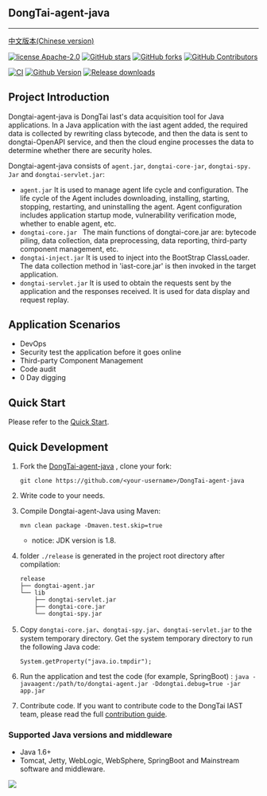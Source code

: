 ## DongTai-agent-java
------
[中文版本(Chinese version)](README_CN.md)

[![license Apache-2.0](https://img.shields.io/github/license/HXSecurity/DongTai-agent-java)](https://github.com/HXSecurity/DongTai-agent-java/blob/main/LICENSE)
[![GitHub stars](https://img.shields.io/github/stars/HXSecurity/DongTai-agent-java.svg?label=Stars&logo=github)](https://github.com/HXSecurity/DongTai-agent-java)
[![GitHub forks](https://img.shields.io/github/forks/HXSecurity/DongTai-Agent-Java?label=Forks&logo=github)](https://github.com/HXSecurity/DongTai-agent-java)
[![GitHub Contributors](https://img.shields.io/github/contributors-anon/HXSecurity/DongTai-agent-java?label=Contributors&logo=github)](https://github.com/HXSecurity/DongTai-agent-java)


[![CI](https://github.com/HXSecurity/DongTai-agent-java/actions/workflows/release-agent.yml/badge.svg)](https://github.com/HXSecurity/DongTai-agent-java/actions/workflows/release-agent.yml)
[![Github Version](https://img.shields.io/github/v/release/HXSecurity/DongTai-agent-java?display_name=tag&include_prereleases&sort=semver)](https://github.com/HXSecurity/DongTai-agent-java/releases)
[![Release downloads](https://shields.io/github/downloads/HXSecurity/DongTai-Agent-Java/total)](https://github.com/HXSecurity/DongTai-agent-java/releases)


## Project Introduction

Dongtai-agent-java is DongTai Iast's data acquisition tool for Java applications. In a Java application with the iast agent added, the required data is collected by rewriting class bytecode, and then the data is sent to dongtai-OpenAPI service, and then the cloud engine processes the data to determine whether there are security holes.

Dongtai-agent-java consists of `agent.jar`, `dongtai-core-jar`, `dongtai-spy. Jar` and `dongtai-servlet.jar`:

- `agent.jar` It is used to manage agent life cycle and configuration. The life cycle of the Agent includes downloading, installing, starting, stopping, restarting, and uninstalling the agent. Agent configuration includes application startup mode, vulnerability verification mode, whether to enable agent, etc.
- `dongtai-core.jar ` The main functions of dongtai-core.jar are: bytecode piling, data collection, data preprocessing, data reporting, third-party component management, etc.
- `dongtai-inject.jar` It is used to inject into the BootStrap ClassLoader. The data collection method in 'iast-core.jar' is then invoked in the target application.
- `dongtai-servlet.jar` It is used to obtain the requests sent by the application and the responses received. It is used for data display and request replay.

## Application Scenarios

- DevOps
- Security test the application before it goes online
- Third-party Component Management
- Code audit
- 0 Day digging

## Quick Start

Please refer to the [Quick Start](https://doc.dongtai.io).

## Quick Development

1. Fork the [DongTai-agent-java](https://github.com/HXSecurity/DongTai-agent-java) , clone your fork:

   ```
   git clone https://github.com/<your-username>/DongTai-agent-java
   ```

2. Write code to your needs.

3. Compile Dongtai-agent-Java using Maven:

   ```
   mvn clean package -Dmaven.test.skip=true
   ```

    - notice: JDK version is 1.8.

4. folder `./release` is generated in the project root directory after compilation:

   ```
   release
   ├── dongtai-agent.jar
   └── lib
       ├── dongtai-servlet.jar
       ├── dongtai-core.jar
       └── dongtai-spy.jar
   ```

5. Copy `dongtai-core.jar`、`dongtai-spy.jar`、`dongtai-servlet.jar` to the system temporary directory. Get the system temporary directory to run the following Java code:

   ```
   System.getProperty("java.io.tmpdir");
   ```

6. Run the application and test the code (for example, SpringBoot) : `java -javaagent:/path/to/dongtai-agent.jar -Ddongtai.debug=true -jar app.jar`

7. Contribute code. If you want to contribute code to the DongTai IAST team, please read the full [contribution guide](https://github.com/HXSecurity/DongTai/blob/main/CONTRIBUTING.md).

### Supported Java versions and middleware

- Java 1.6+
- Tomcat, Jetty, WebLogic, WebSphere, SpringBoot and Mainstream software and middleware.

<img src="https://static.scarf.sh/a.png?x-pxid=0c73ae79-fd43-46b9-a449-b8fcc259db85" />
